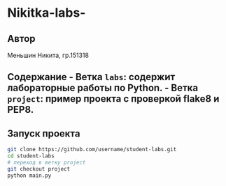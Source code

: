# Nikitka-labs-
## Автор 
Меньшин Никита, гр.151318
## Содержание - Ветка `labs`: содержит лабораторные работы по Python.   - Ветка `project`: пример проекта с проверкой flake8 и PEP8.   
## Запуск проекта 
```bash 
git clone https://github.com/username/student-labs.git 
cd student-labs 
# переход в ветку project 
git checkout project 
python main.py 
